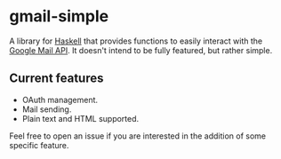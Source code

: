 # gmail-simple

A library for [Haskell](https://www.haskell.org) that provides functions to easily
interact with the [Google Mail API](https://developers.google.com/gmail/api).
It doesn't intend to be fully featured, but rather simple.

## Current features

* OAuth management.
* Mail sending.
* Plain text and HTML supported.

Feel free to open an issue if you are interested in the addition of
some specific feature.
